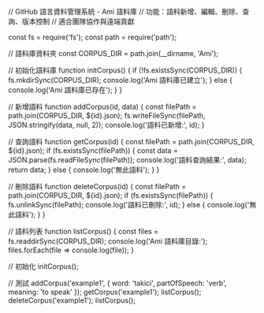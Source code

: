 // GitHub 語言資料管理系統 - Ami 語料庫 // 功能：語料新增、編輯、刪除、查詢、版本控制 // 適合團隊協作與遠端貢獻

const fs = require('fs'); const path = require('path');

// 語料庫資料夾 const CORPUS_DIR = path.join(__dirname, 'Ami');

// 初始化語料庫 function initCorpus() { if (!fs.existsSync(CORPUS_DIR)) { fs.mkdirSync(CORPUS_DIR); console.log('Ami 語料庫已建立'); } else { console.log('Ami 語料庫已存在'); } }

// 新增語料 function addCorpus(id, data) { const filePath = path.join(CORPUS_DIR, ${id}.json); fs.writeFileSync(filePath, JSON.stringify(data, null, 2)); console.log('語料已新增:', id); }

// 查詢語料 function getCorpus(id) { const filePath = path.join(CORPUS_DIR, ${id}.json); if (fs.existsSync(filePath)) { const data = JSON.parse(fs.readFileSync(filePath)); console.log('語料查詢結果:', data); return data; } else { console.log('無此語料'); } }

// 刪除語料 function deleteCorpus(id) { const filePath = path.join(CORPUS_DIR, ${id}.json); if (fs.existsSync(filePath)) { fs.unlinkSync(filePath); console.log('語料已刪除:', id); } else { console.log('無此語料'); } }

// 語料列表 function listCorpus() { const files = fs.readdirSync(CORPUS_DIR); console.log('Ami 語料庫目錄:'); files.forEach(file => console.log(file)); }

// 初始化 initCorpus();

// 測試 addCorpus('example1', { word: 'takici', partOfSpeech: 'verb', meaning: 'to speak' }); getCorpus('example1'); listCorpus(); deleteCorpus('example1'); listCorpus();

